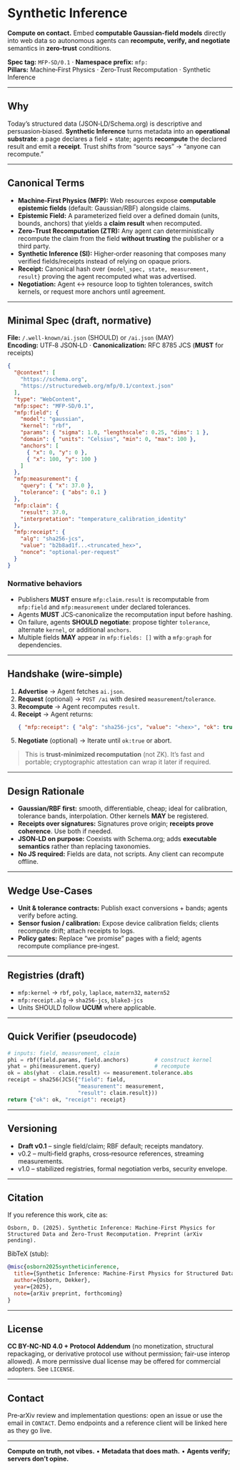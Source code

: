  # Synthetic Inference

**Compute on contact.** Embed **computable Gaussian-field models** directly into web data so autonomous agents can **recompute, verify, and negotiate** semantics in **zero‑trust** conditions.

**Spec tag:** `MFP-SD/0.1` · **Namespace prefix:** `mfp:`  
**Pillars:** Machine‑First Physics · Zero‑Trust Recomputation · Synthetic Inference

---

## Why

Today’s structured data (JSON‑LD/Schema.org) is descriptive and persuasion‑biased. **Synthetic Inference** turns metadata into an **operational substrate**: a page declares a field + state; agents **recompute** the declared result and emit a **receipt**. Trust shifts from “source says” → “anyone can recompute.”

---

## Canonical Terms

- **Machine‑First Physics (MFP):** Web resources expose **computable epistemic fields** (default: Gaussian/RBF) alongside claims.  
- **Epistemic Field:** A parameterized field over a defined domain (units, bounds, anchors) that yields a **claim result** when recomputed.  
- **Zero‑Trust Recomputation (ZTR):** Any agent can deterministically recompute the claim from the field **without trusting** the publisher or a third party.  
- **Synthetic Inference (SI):** Higher‑order reasoning that composes many verified fields/receipts instead of relying on opaque priors.  
- **Receipt:** Canonical hash over `{model_spec, state, measurement, result}` proving the agent recomputed what was advertised.  
- **Negotiation:** Agent ↔ resource loop to tighten tolerances, switch kernels, or request more anchors until agreement.

---

## Minimal Spec (draft, normative)

**File:** `/.well-known/ai.json` (SHOULD) or `/ai.json` (MAY)  
**Encoding:** UTF‑8 JSON‑LD · **Canonicalization:** RFC 8785 JCS (**MUST** for receipts)

```json
{
  "@context": [
    "https://schema.org",
    "https://structuredweb.org/mfp/0.1/context.json"
  ],
  "type": "WebContent",
  "mfp:spec": "MFP-SD/0.1",
  "mfp:field": {
    "model": "gaussian",
    "kernel": "rbf",
    "params": { "sigma": 1.0, "lengthscale": 0.25, "dims": 1 },
    "domain": { "units": "Celsius", "min": 0, "max": 100 },
    "anchors": [
      { "x": 0, "y": 0 },
      { "x": 100, "y": 100 }
    ]
  },
  "mfp:measurement": {
    "query": { "x": 37.0 },
    "tolerance": { "abs": 0.1 }
  },
  "mfp:claim": {
    "result": 37.0,
    "interpretation": "temperature_calibration_identity"
  },
  "mfp:receipt": {
    "alg": "sha256-jcs",
    "value": "b2b8ad1f...<truncated_hex>",
    "nonce": "optional-per-request"
  }
}
```

### Normative behaviors

- Publishers **MUST** ensure `mfp:claim.result` is recomputable from `mfp:field` and `mfp:measurement` under declared tolerances.  
- Agents **MUST** JCS‑canonicalize the recomputation input before hashing.  
- On failure, agents **SHOULD** **negotiate**: propose tighter `tolerance`, alternate `kernel`, or additional `anchors`.  
- Multiple fields **MAY** appear in `mfp:fields: []` with a `mfp:graph` for dependencies.

---

## Handshake (wire‑simple)

1. **Advertise** → Agent fetches `ai.json`.  
2. **Request** (optional) → `POST /ai` with desired `measurement`/`tolerance`.  
3. **Recompute** → Agent recomputes `result`.  
4. **Receipt** → Agent returns:
   ```json
   { "mfp:receipt": { "alg": "sha256-jcs", "value": "<hex>", "ok": true } }
   ```
5. **Negotiate** (optional) → Iterate until `ok:true` or abort.

> This is **trust‑minimized recomputation** (not ZK). It’s fast and portable; cryptographic attestation can wrap it later if required.

---

## Design Rationale

- **Gaussian/RBF first:** smooth, differentiable, cheap; ideal for calibration, tolerance bands, interpolation. Other kernels **MAY** be registered.  
- **Receipts over signatures:** Signatures prove origin; **receipts prove coherence**. Use both if needed.  
- **JSON‑LD on purpose:** Coexists with Schema.org; adds **executable semantics** rather than replacing taxonomies.  
- **No JS required:** Fields are data, not scripts. Any client can recompute offline.

---

## Wedge Use‑Cases

- **Unit & tolerance contracts:** Publish exact conversions + bands; agents verify before acting.  
- **Sensor fusion / calibration:** Expose device calibration fields; clients recompute drift; attach receipts to logs.  
- **Policy gates:** Replace “we promise” pages with a field; agents recompute compliance pre‑ingest.

---

## Registries (draft)

- `mfp:kernel` → `rbf`, `poly`, `laplace`, `matern32`, `matern52`  
- `mfp:receipt.alg` → `sha256-jcs`, `blake3-jcs`  
- Units SHOULD follow **UCUM** where applicable.

---

## Quick Verifier (pseudocode)

```python
# inputs: field, measurement, claim
phi = rbf(field.params, field.anchors)        # construct kernel
yhat = phi(measurement.query)                 # recompute
ok = abs(yhat - claim.result) <= measurement.tolerance.abs
receipt = sha256(JCS({"field": field,
                      "measurement": measurement,
                      "result": claim.result}))
return {"ok": ok, "receipt": receipt}
```

---

## Versioning

- **Draft v0.1** – single field/claim; RBF default; receipts mandatory.  
- v0.2 – multi‑field graphs, cross‑resource references, streaming measurements.  
- v1.0 – stabilized registries, formal negotiation verbs, security envelope.

---

## Citation

If you reference this work, cite as:

```
Osborn, D. (2025). Synthetic Inference: Machine‑First Physics for Structured Data and Zero‑Trust Recomputation. Preprint (arXiv pending).
```

BibTeX (stub):

```bibtex
@misc{osborn2025syntheticinference,
  title={Synthetic Inference: Machine-First Physics for Structured Data and Zero-Trust Recomputation},
  author={Osborn, Dekker},
  year={2025},
  note={arXiv preprint, forthcoming}
}
```

---

## License

**CC BY-NC-ND 4.0 + Protocol Addendum** (no monetization, structural repackaging, or derivative protocol use without permission; fair-use interop allowed). A more permissive dual license may be offered for commercial adopters. See `LICENSE`.

---

## Contact

Pre‑arXiv review and implementation questions: open an issue or use the email in `CONTACT`. Demo endpoints and a reference client will be linked here as they go live.

---

**Compute on truth, not vibes.** • **Metadata that does math.** • **Agents verify; servers don’t opine.**

